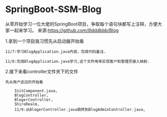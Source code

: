 # SpringBoot-SSM-Blog
从零开始学习一位大佬的SpringBoot项目，争取每个语句块都写上注释，方便大家一起来学习。
来源:https://github.com/llldddbbb/Blog


1.拿到一个项目我习惯先从启动器开始看

    11/7:学习BlogApplication.java内容，完成代码备注.
    
    11/8:完成BlogApplication.java学习,这个文件用来实现客户和管理员接入映射.
    
2.接下来看controller文件夹下的文件

    先从用户这边的开始看
    
        InitComponent.java,
        BlogController,
        BlogerController,
        ShiroRealm,
        11/9:从BlogerController.java跳转到BlogAdminController.java,
